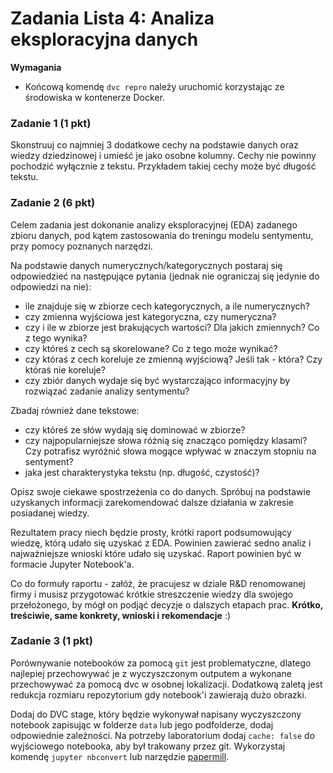 # Zadania Lista 4: Analiza eksploracyjna danych

**Wymagania**

- Końcową komendę `dvc repro` należy uruchomić korzystając ze środowiska w kontenerze Docker. 

### Zadanie 1 (1 pkt)

Skonstruuj co najmniej 3 dodatkowe cechy na podstawie danych oraz wiedzy dziedzinowej i umieść je jako osobne kolumny. Cechy nie powinny pochodzić wyłącznie z tekstu. Przykładem takiej cechy może być długość tekstu.

### Zadanie 2 (6 pkt)

Celem zadania jest dokonanie analizy eksploracyjnej (EDA) zadanego zbioru danych, pod kątem zastosowania do treningu modelu sentymentu, przy pomocy poznanych narzędzi. 

Na podstawie danych numerycznych/kategorycznych postaraj się odpowiedzieć na następujące pytania (jednak nie ograniczaj się jedynie do odpowiedzi na nie):
- ile znajduje się w zbiorze cech kategorycznych, a ile numerycznych? 
- czy zmienna wyjściowa jest kategoryczna, czy numeryczna? 
- czy i ile w zbiorze jest brakujących wartości? Dla jakich zmiennych? Co z tego wynika?
- czy któreś z cech są skorelowane? Co z tego może wynikać?
- czy któraś z cech koreluje ze zmienną wyjściową? Jeśli tak - która? Czy któraś nie koreluje?
- czy zbiór danych wydaje się być wystarczająco informacyjny by rozwiązać zadanie analizy sentymentu?

Zbadaj również dane tekstowe:
- czy któreś ze słów wydają się dominować w zbiorze?
- czy najpopularniejsze słowa różnią się znacząco pomiędzy klasami? Czy potrafisz wyróżnić słowa mogące wpływać w znaczym stopniu na sentyment?
- jaka jest charakterystyka tekstu (np. długość, czystość)?


Opisz swoje ciekawe spostrzeżenia co do danych. Spróbuj na podstawie uzyskanych informacji zarekomendować dalsze działania w zakresie posiadanej wiedzy. 

Rezultatem pracy niech będzie prosty, krótki raport podsumowujący wiedzę, którą udało się uzyskać z EDA. Powinien zawierać sedno analiz i najważniejsze wnioski które udało się uzyskać. Raport powinien być w formacie Jupyter Notebook'a.

Co do formuły raportu - załóż, że pracujesz w dziale R&D renomowanej firmy i musisz przygotować krótkie streszczenie wiedzy dla swojego przełożonego, by mógł on podjąć decyzje o dalszych etapach prac. **Krótko, treściwie, same konkrety, wnioski i rekomendacje** :) 

### Zadanie 3 (1 pkt)

Porównywanie notebooków za pomocą `git` jest problematyczne, dlatego najlepiej przechowywać je z wyczyszczonym outputem a wykonane przechowywać za pomocą dvc w osobnej lokalizacji. Dodatkową zaletą jest redukcja rozmiaru repozytorium gdy notebook'i zawierają dużo obrazki.

Dodaj do DVC stage, który będzie wykonywał napisany wyczyszczony notebook zapisując w folderze `data` lub jego podfolderze, dodaj odpowiednie zależności. Na potrzeby laboratorium dodaj `cache: false` do wyjściowego notebooka, aby był trakowany przez git. Wykorzystaj komendę `jupyter nbconvert` lub narzędzie [papermill](https://papermill.readthedocs.io/en/latest/). 
